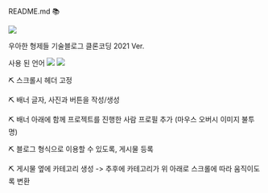 README.md 📚


<a href="https://oopopop.github.io/webpractice/"><img src="http://img.shields.io/badge/blog-000000?style=flat-square&logo=bloglovin&logoColor=00B8FC"/></a>


우아한 형제들 기술블로그 클론코딩 2021 Ver.


사용 된 언어
<img src="http://img.shields.io/badge/html5-000000?style=flat-squred&logo=HTML5&logoColor=E34F26"/>
<img src="http://img.shields.io/badge/CSS-000000?style=flat-squred&logo=CSS Wizardry&logoColor=F43059"/>


⛏ 스크롤시 헤더 고정


⛏ 배너 글자, 사진과 버튼을 작성/생성


⛏ 배너 아래에 함께 프로젝트를 진행한 사람 프로필 추가 (마우스 오버시 이미지 불투명)


⛏ 블로그 형식으로 이용할 수 있도록, 게시물 등록


⛏ 게시물 옆에 카테고리 생성 -> 추후에 카테고리가 위 아래로 스크롤에 따라 움직이도록 변환
